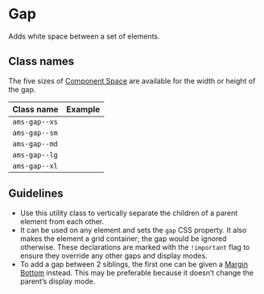 <!-- @license CC0-1.0 -->

# Gap

Adds white space between a set of elements.

## Class names

The five sizes of [Component Space](/docs/brand-design-tokens-space--docs) are available for the width or height of the gap.

| Class name    | Example                                                                                   |
| ------------- | ----------------------------------------------------------------------------------------- |
| `ams-gap--xs` | <div className="ams-docs-token-example--space" style="inline-size: var(--ams-gap-xs);" /> |
| `ams-gap--sm` | <div className="ams-docs-token-example--space" style="inline-size: var(--ams-gap-sm);" /> |
| `ams-gap--md` | <div className="ams-docs-token-example--space" style="inline-size: var(--ams-gap-md);" /> |
| `ams-gap--lg` | <div className="ams-docs-token-example--space" style="inline-size: var(--ams-gap-lg);" /> |
| `ams-gap--xl` | <div className="ams-docs-token-example--space" style="inline-size: var(--ams-gap-xl);" /> |

## Guidelines

- Use this utility class to vertically separate the children of a parent element from each other.
- It can be used on any element and sets the `gap` CSS property.
  It also makes the element a grid container; the gap would be ignored otherwise.
  These declarations are marked with the `!important` flag to ensure they override any other gaps and display modes.
- To add a gap between 2 siblings, the first one can be given a [Margin Bottom](/docs/utilities-css-margin--docs) instead.
  This may be preferable because it doesn’t change the parent’s display mode.
